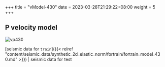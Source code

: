 +++
title = "vModel-430"
date =  2023-03-28T21:29:22+08:00
weight = 5
+++

## P velocity model

![vp430](/images/data_prepare/velocity-model/vp_430.svg?width=40pc) 

[seismic data for `train`]({{< relref "content/seismic_data/synthetic_2d_elastic_norm/fortrain/fortrain_model_430.md" >}}) | 
seismic data for test

